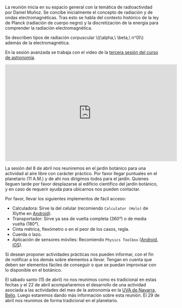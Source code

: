 <!--
.. title: Reunión de grupo 20170401
.. slug: reunion-de-grupo-20170401
.. date: 2017-04-01 14:00:00 UTC-05:00
.. tags: divulgación, astronomía, radiación
.. category: grupo scalibur/reunión
.. link:
.. description: Resumen de reunión del 1 de abril de 2017
.. type: text
.. has_math: true
.. author: Edward Villegas-Pulgarin
-->

La reunión inicia en su espacio general con la temática de radioactividad por Daniel Muñoz. Se concibe inicialmente el concepto de radiación y de ondas electromagnéticas. Tras esto se habla del contexto histórico de la ley de Planck (radiación de cuerpo negro) y la discretización de la energía para comprender la radiación electromagnética.  

Se describen tipos de radiación corpuscular \\((\alpha,\ \beta,\ n^0)\\) además de la electromagnética.  

En la sesión avanzada se trabaja con el video de la [tercera sesión del curso de astronomía](https://www.youtube.com/watch?v=vSAYP6PRcLE&index=3&list=PLMzligVMZfeexVgZvXe1L0ooX8ZcItfQf).  

<iframe width="560" height="315" src="https://www.youtube.com/embed/vSAYP6PRcLE" frameborder="0" allowfullscreen></iframe>

La sesión del 8 de abril nos reuniremos en el jardín botánico para una actividad al aire libre con carácter práctico. Por favor llegar puntuales en el planetario (11 A.M.) y de ahí nos dirigimos todos para el jardín. Quienes lleguen tarde por favor desplazarse al edificio científico del jardín botánico, y en caso de requerir ayuda para ubicarnos nos pueden contactar.  

Por favor, llevar los siguientes implementos de fácil acceso:  

+   Calculadora: Sirve la del celular (recomiendo `Calculator (Holo)` de Xlythe en [Android](https://play.google.com/store/apps/details?id=com.xlythe.calculator.holo)).  
+   Transportador: Sirve ya sea de vuelta completa (360°) o de media vuelta (180°).  
+   Cinta métrica, flexómetro o en el peor de los casos, regla.  
+   Cuerda o lazo.  
+   Aplicación de sensores móviles: Recomiendo `Physics Toolbox` ([Android](https://play.google.com/store/apps/details?id=com.chrystianvieyra.physicstoolboxsuite), [iOS](https://itunes.apple.com/us/app/physics-toolbox-sensor-suite/id1128914250?mt=8)).  

Si desean proponer actividades prácticas nos pueden informar, con el fin de notificar a los demás sobre elementos a llevar. Tengan en cuenta que deben ser elementos fáciles de conseguir o que se puedan improvisar con lo disponible en el botánico.  

El sábado santo (15 de abril) no nos reunimos como es tradicional en estas fechas y el 22 de abril acompañaremos el desarrollo de una actividad asociada a las actividades del mes de la astronomía en la [UVA de Navarra, Bello](https://www.google.com/maps/place/UVA+Aguas+Claras+EPM/@6.3429094,-75.5348492,16z/data=!4m5!3m4!1s0x8e442f85889c721f:0xd810414fdb6bc3f9!8m2!3d6.3403201!4d-75.5356561). Luego estaremos dando más información sobre esta reunión. El 29 de abril nos reunimos de forma tradicional en el planetario.  
